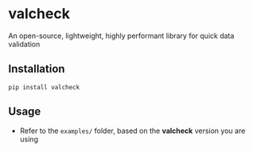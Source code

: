 # valcheck
An open-source, lightweight, highly performant library for quick data validation

## Installation
```
pip install valcheck
```

## Usage
- Refer to the `examples/` folder, based on the **valcheck** version you are using
